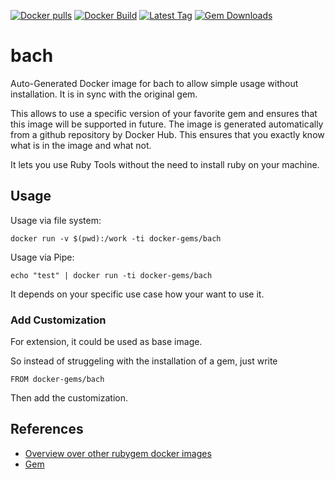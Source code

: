 [![Docker pulls](https://img.shields.io/docker/pulls/rubygem/bach.svg)](https://hub.docker.com/r/rubygem/bach/)
[![Docker Build](https://img.shields.io/docker/automated/rubygem/bach.svg)](https://hub.docker.com/r/rubygem/bach/)
[![Latest Tag](https://img.shields.io/github/tag/docker-rubygem/bach.svg)](https://hub.docker.com/r/rubygem/bach/)
[![Gem Downloads](https://img.shields.io/gem/dt/bach.svg)](https://rubygems.org/gems/bach/)
# bach

Auto-Generated Docker image for bach to allow simple usage without installation.
It is in sync with the original gem.

This allows to use a specific version of your favorite gem and ensures that this image will be supported in future.
The image is generated automatically from a github repository by Docker Hub.
This ensures that you exactly know what is in the image and what not.

It lets you use Ruby Tools without the need to install ruby on your machine.

## Usage

Usage via file system:

`docker run -v $(pwd):/work -ti docker-gems/bach`

Usage via Pipe:

`echo "test" | docker run -ti docker-gems/bach`

It depends on your specific use case how your want to use it.

### Add Customization

For extension, it could be used as base image.

So instead of struggeling with the installation of a gem, just write

`FROM docker-gems/bach`

Then add the customization.

## References

 - [Overview over other rubygem docker images](https://github.com/thinkbot/docker-rubygem)
 - [Gem](https://rubygems.org/gems/bach/)
